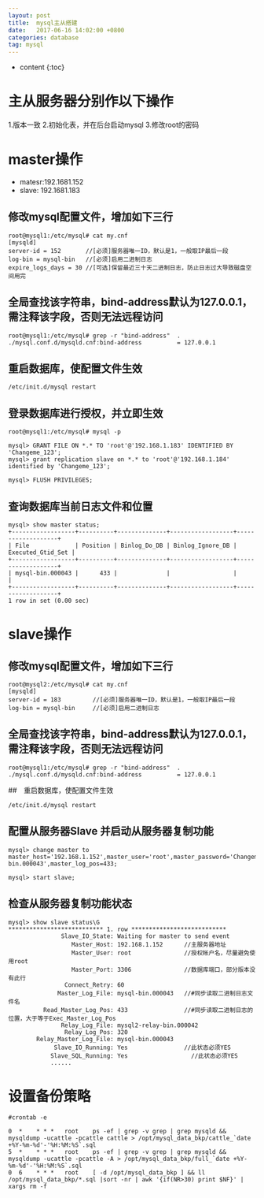 ```yaml
---
layout: post
title:  mysql主从搭建
date:   2017-06-16 14:02:00 +0800
categories: database
tag: mysql
---
```


* content
{:toc}



# 主从服务器分别作以下操作
1.版本一致
2.初始化表，并在后台启动mysql
3.修改root的密码

# master操作
- matesr:192.1681.152
- slave:   192.1681.183

## 修改mysql配置文件，增加如下三行
```
root@mysql1:/etc/mysql# cat my.cnf
[mysqld]
server-id = 152       //[必须]服务器唯一ID，默认是1，一般取IP最后一段
log-bin = mysql-bin   //[必须]启用二进制日志
expire_logs_days = 30 //[可选]保留最近三十天二进制日志，防止日志过大导致磁盘空间用完
```
## 全局查找该字符串，bind-address默认为127.0.0.1，需注释该字段，否则无法远程访问
```
root@mysql1:/etc/mysql# grep -r "bind-address"  .
./mysql.conf.d/mysqld.cnf:bind-address          = 127.0.0.1
```
## 重启数据库，使配置文件生效
```
/etc/init.d/mysql restart
```
## 登录数据库进行授权，并立即生效
```
root@mysql1:/etc/mysql# mysql -p

mysql> GRANT FILE ON *.* TO 'root'@'192.168.1.183' IDENTIFIED BY 'Changeme_123';
mysql> grant replication slave on *.* to 'root'@'192.168.1.184' identified by 'Changeme_123';

mysql> FLUSH PRIVILEGES;
```
## 查询数据库当前日志文件和位置
```
mysql> show master status;
+------------------+----------+--------------+------------------+-------------------+
| File             | Position | Binlog_Do_DB | Binlog_Ignore_DB | Executed_Gtid_Set |
+------------------+----------+--------------+------------------+-------------------+
| mysql-bin.000043 |      433 |              |                  |                   |
+------------------+----------+--------------+------------------+-------------------+
1 row in set (0.00 sec)
```


# slave操作

## 修改mysql配置文件，增加如下三行
```
root@mysql2:/etc/mysql# cat my.cnf
[mysqld]
server-id = 183         //[必须]服务器唯一ID，默认是1，一般取IP最后一段
log-bin = mysql-bin     //[必须]启用二进制日志
```
## 全局查找该字符串，bind-address默认为127.0.0.1，需注释该字段，否则无法远程访问
```
root@mysql1:/etc/mysql# grep -r "bind-address"  .
./mysql.conf.d/mysqld.cnf:bind-address          = 127.0.0.1
```
##　重启数据库，使配置文件生效
```
/etc/init.d/mysql restart
```
## 配置从服务器Slave 并启动从服务器复制功能
```
mysql> change master to master_host='192.168.1.152',master_user='root',master_password='Changeme_123',master_log_file='mysql-bin.000043',master_log_pos=433;

mysql> start slave;
```
## 检查从服务器复制功能状态
```
mysql> show slave status\G
*************************** 1. row ***************************
               Slave_IO_State: Waiting for master to send event
                  Master_Host: 192.168.1.152      //主服务器地址
                  Master_User: root               //授权帐户名，尽量避免使用root
                  Master_Port: 3306               //数据库端口，部分版本没有此行
                Connect_Retry: 60
              Master_Log_File: mysql-bin.000043   //#同步读取二进制日志文件名
          Read_Master_Log_Pos: 433                //#同步读取二进制日志的位置，大于等于Exec_Master_Log_Pos
               Relay_Log_File: mysql2-relay-bin.000042
                Relay_Log_Pos: 320
        Relay_Master_Log_File: mysql-bin.000043
             Slave_IO_Running: Yes                //此状态必须YES
            Slave_SQL_Running: Yes                  //此状态必须YES
            ......
```

# 设置备份策略
```
#crontab -e

0  *    * * *   root    ps -ef | grep -v grep | grep mysqld && mysqldump -ucattle -pcattle cattle > /opt/mysql_data_bkp/cattle_`date +%Y-%m-%d'-'%H:%M:%S`.sql
5  *    * * *   root    ps -ef | grep -v grep | grep mysqld && mysqldump -ucattle -pcattle -A > /opt/mysql_data_bkp/full_`date +%Y-%m-%d'-'%H:%M:%S`.sql
0  6    * * *   root    [ -d /opt/mysql_data_bkp ] && ll /opt/mysql_data_bkp/*.sql |sort -nr | awk '{if(NR>30) print $NF}' | xargs rm -f
```
